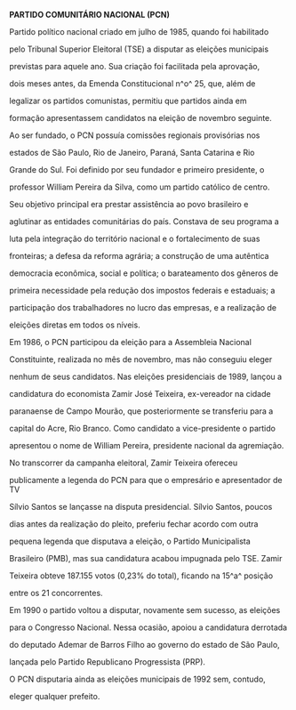 **PARTIDO COMUNITÁRIO NACIONAL (PCN)**



Partido político nacional criado em julho de 1985, quando foi habilitado

pelo Tribunal Superior Eleitoral (TSE) a disputar as eleições municipais

previstas para aquele ano. Sua criação foi facilitada pela aprovação,

dois meses antes, da Emenda Constitucional n^o^ 25, que, além de

legalizar os partidos comunistas, permitiu que partidos ainda em

formação apresentassem candidatos na eleição de novembro seguinte.



Ao ser fundado, o PCN possuía comissões regionais provisórias nos

estados de São Paulo, Rio de Janeiro, Paraná, Santa Catarina e Rio

Grande do Sul. Foi definido por seu fundador e primeiro presidente, o

professor William Pereira da Silva, como um partido católico de centro.

Seu objetivo principal era prestar assistência ao povo brasileiro e

aglutinar as entidades comunitárias do país. Constava de seu programa a

luta pela integração do território nacional e o fortalecimento de suas

fronteiras; a defesa da reforma agrária; a construção de uma autêntica

democracia econômica, social e política; o barateamento dos gêneros de

primeira necessidade pela redução dos impostos federais e estaduais; a

participação dos trabalhadores no lucro das empresas, e a realização de

eleições diretas em todos os níveis.



Em 1986, o PCN participou da eleição para a Assembleia Nacional

Constituinte, realizada no mês de novembro, mas não conseguiu eleger

nenhum de seus candidatos. Nas eleições presidenciais de 1989, lançou a

candidatura do economista Zamir José Teixeira, ex-vereador na cidade

paranaense de Campo Mourão, que posteriormente se transferiu para a

capital do Acre, Rio Branco. Como candidato a vice-presidente o partido

apresentou o nome de William Pereira, presidente nacional da agremiação.

No transcorrer da campanha eleitoral, Zamir Teixeira ofereceu

publicamente a legenda do PCN para que o empresário e apresentador de TV

Sílvio Santos se lançasse na disputa presidencial. Sílvio Santos, poucos

dias antes da realização do pleito, preferiu fechar acordo com outra

pequena legenda que disputava a eleição, o Partido Municipalista

Brasileiro (PMB), mas sua candidatura acabou impugnada pelo TSE. Zamir

Teixeira obteve 187.155 votos (0,23% do total), ficando na 15^a^ posição

entre os 21 concorrentes.



Em 1990 o partido voltou a disputar, novamente sem sucesso, as eleições

para o Congresso Nacional. Nessa ocasião, apoiou a candidatura derrotada

do deputado Ademar de Barros Filho ao governo do estado de São Paulo,

lançada pelo Partido Republicano Progressista (PRP).



O PCN disputaria ainda as eleições municipais de 1992 sem, contudo,

eleger qualquer prefeito.



